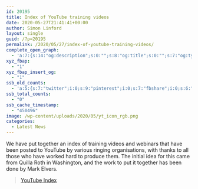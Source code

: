 ```yaml
---
id: 20195
title: Index of YouTube training videos
date: 2020-05-27T21:41:41+00:00
author: Simon Linford
layout: single
guid: /?p=20195
permalink: /2020/05/27/index-of-youtube-training-videos/
complete_open_graph:
  - 'a:7:{s:14:"og:description";s:0:"";s:8:"og:title";s:0:"";s:7:"og:type";s:0:"";s:12:"twitter:card";s:7:"summary";s:15:"twitter:creator";s:0:"";s:19:"twitter:description";s:0:"";s:8:"og:image";s:5:"20186";}'
xyz_fbap:
  - "1"
xyz_fbap_insert_og:
  - "1"
ssb_old_counts:
  - 'a:5:{s:7:"twitter";i:0;s:9:"pinterest";i:0;s:7:"fbshare";i:0;s:6:"reddit";i:0;s:6:"tumblr";N;}'
ssb_total_counts:
  - "0"
ssb_cache_timestamp:
  - "450496"
image: /wp-content/uploads/2020/05/yt_icon_rgb.png
categories:
  - Latest News
---
```

We have put together an index of training videos and webinars that have been posted to YouTube by various ringing organisations, with thanks to all those who have worked hard to produce them. The initial idea for this came from Quilla Roth in Washington, and the work to put it together has been done by Mark Elvers.

<blockquote class="wp-embedded-content" data-secret="95MzokGOkt">
  <p>
    <a href="/youtube-index/">YouTube Index</a>
  </p>
</blockquote>
